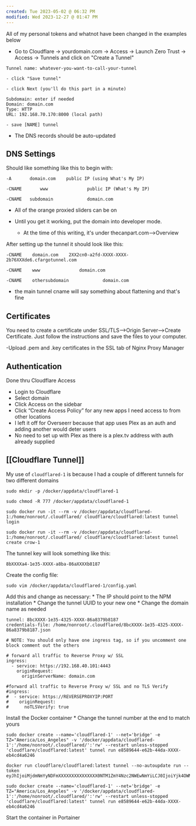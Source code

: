 ```yaml
---
created: Tue 2023-05-02 @ 06:32 PM
modified: Wed 2023-12-27 @ 01:47 PM
---
```


All of my personal tokens and whatnot have been changed in the examples below


- Go to Cloudflare -> yourdomain.com -> Access -> Launch Zero Trust -> Access -> Tunnels and click on "Create a Tunnel"

```
Tunnel name: whatever-you-want-to-call-your-tunnel

- click "Save tunnel"

- click Next (you'll do this part in a minute)

Subdomain: enter if needed
Domain: domain.com
Type: HTTP
URL: 192.168.70.170:8000 (local path)

- save [NAME] tunnel
```

- The DNS records should be auto-updated




## DNS Settings ##

Should like something like this to begin with:

```
-A       domain.com    public IP (using What's My IP)

-CNAME       www               public IP (What's My IP)

-CNAME   subdomain             domain.com
```

* All of the orange proxied sliders can be on

* Until you get it working, put the domain into developer mode.
	* At the time of this writing, it's under thecanpart.com-->Overview


After setting up the tunnel it should look like this:

```
-CNAME    domain.com    2XX2cn0-a2fd-XXXX-XXXX-2b76XXXde6.cfargotunnel.com

-CNAME    www               domain.com

-CNAME    othersubdomain             domain.com
```

* the main tunnel cname will say something about flattening and that's fine



## Certificates ##

You need to create a certificate under SSL/TLS-->Origin Server-->Create Certificate. Just follow the instructions and save the files to your computer.


-Upload .pem and .key certificates in the SSL tab of Nginx Proxy Manager




## Authentication ##

Done thru Cloudflare Access

* Login to Cloudflare
* Select domain
* Click Access on the sidebar
* Click “Create Access Policy” for any new apps I need access to from other locations
* I left it off for Overseerr because that app uses Plex as an auth and adding another would deter users
* No need to set up with Plex as there is a plex.tv address with auth already supplied



## [[Cloudflare Tunnel]] ##

My use of `cloudflared-1` is because I had a couple of different tunnels for two different domains

```
sudo mkdir -p /docker/appdata/cloudflared-1

sudo chmod -R 777 /docker/appdata/cloudflared-1

sudo docker run -it --rm -v /docker/appdata/cloudflared-1:/home/nonroot/.cloudflared/ cloudflare/cloudflared:latest tunnel login

sudo docker run -it --rm -v /docker/appdata/cloudflared-1:/home/nonroot/.cloudflared/ cloudflare/cloudflared:latest tunnel create crow-1
```

The tunnel key will look something like this:

	8bXXXXa4-1e35-XXXX-a8ba-86aXXXXb8187

Create the config file:

```
sudo vim /docker/appdata/cloudflared-1/config.yaml
```

Add this and change as necessary:
	* The IP should point to the NPM installation
	* Change the tunnel UUID to your new one
	* Change the domain name as needed

```
tunnel: 8bcXXXX-1e35-4325-XXXX-86a8379b8187
credentials-file: /home/nonroot/.cloudflared/8bcXXXX-1e35-4325-XXXX-86a8379b8187.json

# NOTE: You should only have one ingress tag, so if you uncomment one block comment out the others

# forward all traffic to Reverse Proxy w/ SSL
ingress:
  - service: https://192.168.40.101:4443
    originRequest:
      originServerName: domain.com

#forward all traffic to Reverse Proxy w/ SSL and no TLS Verify
#ingress:
#  - service: https://REVERSEPROXYIP:PORT
#    originRequest:
#      noTLSVerify: true
```

Install the Docker container
	* Change the tunnel number at the end to match yours

```
sudo docker create --name='cloudflared-1' --net='bridge' -e TZ="America/Los_Angeles" -v '/docker/appdata/cloudflared-1':'/home/nonroot/.cloudflared/':'rw' --restart unless-stopped 'cloudflare/cloudflared:latest' tunnel run e8589644-e62b-44da-XXXX-eb4cd4a6246
```


```
docker run cloudflare/cloudflared:latest tunnel --no-autoupdate run --token eyJhIjoiMjdmNmYyNDFmXXXXXXXXXXXXXXX0NTM1ZmY4Nzc2NWEwNmYiLCJ0IjoiYjk4OWMxOGEtNmI3Zi00MDkwLTk2ZmEtMTczOTRmNmExM2E4IiwicyI6IlptUTVZV0ZsTnpjdE5qYzBPUzAwTkRBekxXSmhaR0XXXXXXXXXXXXXXXXOaiJ9
```


```
sudo docker create --name='cloudflared-1' --net='bridge' -e TZ="America/Los_Angeles" -v '/docker/appdata/cloudflared-1':'/home/nonroot/.cloudflared/':'rw' --restart unless-stopped 'cloudflare/cloudflared:latest' tunnel run e8589644-e62b-44da-XXXX-eb4cd4a6246
```


Start the container in Portainer